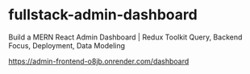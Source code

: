 # fullstack-admin-dashboard

Build a MERN React Admin Dashboard | Redux Toolkit Query, Backend Focus, Deployment, Data Modeling


https://admin-frontend-o8jb.onrender.com/dashboard
